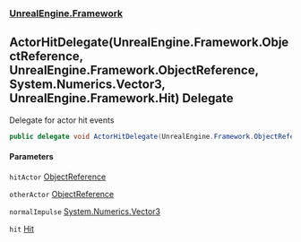 ### [UnrealEngine.Framework](./UnrealEngine-Framework.md 'UnrealEngine.Framework')
## ActorHitDelegate(UnrealEngine.Framework.ObjectReference, UnrealEngine.Framework.ObjectReference, System.Numerics.Vector3, UnrealEngine.Framework.Hit) Delegate
Delegate for actor hit events  
```csharp
public delegate void ActorHitDelegate(UnrealEngine.Framework.ObjectReference hitActor, UnrealEngine.Framework.ObjectReference otherActor, in System.Numerics.Vector3 normalImpulse, in UnrealEngine.Framework.Hit hit);
```
#### Parameters
<a name='UnrealEngine-Framework-ActorHitDelegate(UnrealEngine-Framework-ObjectReference_UnrealEngine-Framework-ObjectReference_System-Numerics-Vector3_UnrealEngine-Framework-Hit)-hitActor'></a>
`hitActor` [ObjectReference](./ObjectReference.md 'UnrealEngine.Framework.ObjectReference')  
  
<a name='UnrealEngine-Framework-ActorHitDelegate(UnrealEngine-Framework-ObjectReference_UnrealEngine-Framework-ObjectReference_System-Numerics-Vector3_UnrealEngine-Framework-Hit)-otherActor'></a>
`otherActor` [ObjectReference](./ObjectReference.md 'UnrealEngine.Framework.ObjectReference')  
  
<a name='UnrealEngine-Framework-ActorHitDelegate(UnrealEngine-Framework-ObjectReference_UnrealEngine-Framework-ObjectReference_System-Numerics-Vector3_UnrealEngine-Framework-Hit)-normalImpulse'></a>
`normalImpulse` [System.Numerics.Vector3](https://docs.microsoft.com/en-us/dotnet/api/System.Numerics.Vector3 'System.Numerics.Vector3')  
  
<a name='UnrealEngine-Framework-ActorHitDelegate(UnrealEngine-Framework-ObjectReference_UnrealEngine-Framework-ObjectReference_System-Numerics-Vector3_UnrealEngine-Framework-Hit)-hit'></a>
`hit` [Hit](./Hit.md 'UnrealEngine.Framework.Hit')  
  
